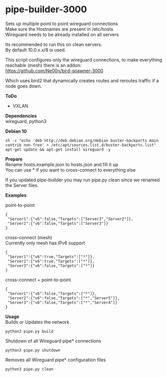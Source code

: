 # pipe-builder-3000

Sets up multiple point to point wireguard connections<br />
Make sure the Hostnames are present in /etc/hosts<br />
Wireguard needs to be already installed on all servers<br />

Its recommended to run this on clean servers.<br />
By default 10.0.x.x/8 is used.

This script configures only the wireguard connections, to make everything reachable (mesh) there is an addon:<br />
https://github.com/Ne00n/bird-spawner-3000

Which uses bird2 that dynamically creates routes and reroutes traffic if a node goes down.<br />

**ToDo**<br />
- VXLAN

**Dependencies**<br />
wireguard, python3

**Debian 10**<br />
```
sh -c "echo 'deb http://deb.debian.org/debian buster-backports main contrib non-free' > /etc/apt/sources.list.d/buster-backports.list"
apt-get update && apt-get install wireguard -y
```

**Prepare**<br />
Rename hosts.example.json to hosts.json and fill it up<br />
You can use * if you want to cross-connect to everything else<br />

If you updated pipe-builder you may run pipe.py clean since we renamed the Server files.<br />

**Examples**<br />

point-to-point<br />
```
{
 "Server1":{"v6":false,"Targets":["Server3","Server2"]},
 "Server2":{"v6":false,"Targets":["Server3"]}
}
```

cross-connect (mesh)<br />
Currently only mesh has IPv6 support<br />
```
{
 "Server1":{"v6":true,"Targets":["*"]},
 "Server2":{"v6":true,"Targets":["*"]},
 "Server3":{"v6":false,"Targets":["*"]}
}
```

cross-connect + point-to-point<br />
```
{
 "Server1":{"v6":false,"Targets":["*"]},
 "Server2":{"v6":false,"Targets":["*","Server5"]},
 "Server3":{"v6":false,"Targets":["*","Server4"]}
}
```

**Usage**<br />
Builds or Updates the network<br />
```
python3 pipe.py build
```
Shutdown of all Wireguard pipe* connections<br />
```
python3 pipe.py shutdown
```
Removes all Wireguard pipe* configuration files<br />
```
python3 pipe.py clean
```
